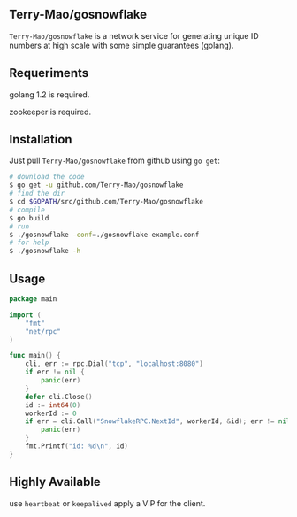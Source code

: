 ## Terry-Mao/gosnowflake

`Terry-Mao/gosnowflake` is a network service for generating unique ID numbers at high scale with some simple guarantees (golang).

## Requeriments

golang 1.2 is required.

zookeeper is required.

## Installation

Just pull `Terry-Mao/gosnowflake` from github using `go get`:

```sh
# download the code
$ go get -u github.com/Terry-Mao/gosnowflake
# find the dir
$ cd $GOPATH/src/github.com/Terry-Mao/gosnowflake
# compile
$ go build
# run
$ ./gosnowflake -conf=./gosnowflake-example.conf
# for help
$ ./gosnowflake -h
```

## Usage

```go
package main

import (
    "fmt"
    "net/rpc"
)

func main() {
    cli, err := rpc.Dial("tcp", "localhost:8080")
    if err != nil {
        panic(err)
    }
    defer cli.Close()
    id := int64(0)
    workerId := 0
    if err = cli.Call("SnowflakeRPC.NextId", workerId, &id); err != nil {
        panic(err)
    }
    fmt.Printf("id: %d\n", id)
}
```

## Highly Available

use `heartbeat` or `keepalived` apply a VIP for the client.

